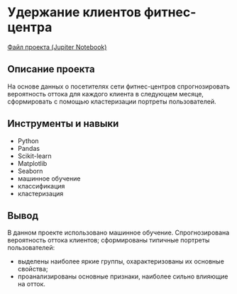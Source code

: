 # Удержание клиентов фитнес-центра
[Файл проекта (Jupiter Notebook)](https://github.com/yakserwork/projects/blob/main/fitness_center/fitness_center.ipynb)

## Описание проекта
На основе данных о посетителях сети фитнес-центров спрогнозировать вероятность оттока для каждого клиента в следующем месяце, сформировать с помощью кластеризации портреты пользователей.

##  Инструменты и навыки
- Python
- Pandas
- Scikit-learn
- Matplotlib
- Seaborn
- машинное обучение
- классификация
- кластеризация

## Вывод
В данном проекте использовано машинное обучение. Спрогнозирована вероятность
оттока клиентов; сформированы типичные портреты пользователей: 
- выделены наиболее яркие группы, охарактеризованы их основные свойства;
- проанализированы основные признаки, наиболее сильно влияющие на отток.